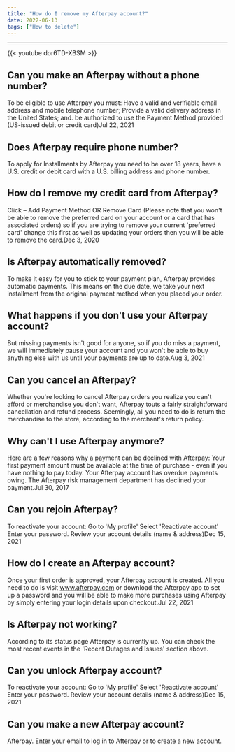```yaml
---
title: "How do I remove my Afterpay account?"
date: 2022-06-13
tags: ["How to delete"]
---
```


---
{{< youtube dor6TD-XBSM >}}
## Can you make an Afterpay without a phone number?
To be eligible to use Afterpay you must: Have a valid and verifiable email address and mobile telephone number; Provide a valid delivery address in the United States; and. be authorized to use the Payment Method provided (US-issued debit or credit card)Jul 22, 2021

## Does Afterpay require phone number?
To apply for Installments by Afterpay you need to be over 18 years, have a U.S. credit or debit card with a U.S. billing address and phone number.

## How do I remove my credit card from Afterpay?
Click – Add Payment Method OR Remove Card (Please note that you won't be able to remove the preferred card on your account or a card that has associated orders) so if you are trying to remove your current 'preferred card' change this first as well as updating your orders then you will be able to remove the card.Dec 3, 2020

## Is Afterpay automatically removed?
To make it easy for you to stick to your payment plan, Afterpay provides automatic payments. This means on the due date, we take your next installment from the original payment method when you placed your order.

## What happens if you don't use your Afterpay account?
But missing payments isn't good for anyone, so if you do miss a payment, we will immediately pause your account and you won't be able to buy anything else with us until your payments are up to date.Aug 3, 2021

## Can you cancel an Afterpay?
Whether you're looking to cancel Afterpay orders you realize you can't afford or merchandise you don't want, Afterpay touts a fairly straightforward cancellation and refund process. Seemingly, all you need to do is return the merchandise to the store, according to the merchant's return policy.

## Why can't I use Afterpay anymore?
Here are a few reasons why a payment can be declined with Afterpay: Your first payment amount must be available at the time of purchase - even if you have nothing to pay today. Your Afterpay account has overdue payments owing. The Afterpay risk management department has declined your payment.Jul 30, 2017

## Can you rejoin Afterpay?
To reactivate your account: Go to 'My profile' Select 'Reactivate account' Enter your password. Review your account details (name & address)Dec 15, 2021

## How do I create an Afterpay account?
Once your first order is approved, your Afterpay account is created. All you need to do is visit www.afterpay.com or download the Afterpay app to set up a password and you will be able to make more purchases using Afterpay by simply entering your login details upon checkout.Jul 22, 2021

## Is Afterpay not working?
According to its status page Afterpay is currently up. You can check the most recent events in the 'Recent Outages and Issues' section above.

## Can you unlock Afterpay account?
To reactivate your account: Go to 'My profile' Select 'Reactivate account' Enter your password. Review your account details (name & address)Dec 15, 2021

## Can you make a new Afterpay account?
Afterpay. Enter your email to log in to Afterpay or to create a new account.

